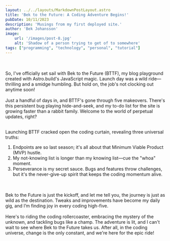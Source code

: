 ```yaml
---
layout: ../../layouts/MarkdownPostLayout.astro
title: 'Bek to the Future: A Coding Adventure Begins!'
pubDate: 10/11/2023
description: 'Musings from my first deployed site.'
author: 'Bek Johansson'
image:
    url: '/images/post-8.jpg'
    alt: 'Shadow of a person trying to get of to somewhere'
tags: ["programming", "technology", "personal", "tutorial"]
---
```

<br>
<br>
So, I've officially set sail with Bek to the Future (BTTF), my blog playground created with Astro.build's JavaScript magic. Launch day was a wild ride—thrilling and a smidge humbling. But hold on, the job's not clocking out anytime soon!
<br>
<br>
Just a handful of days in, and BTTF's gone through five makeovers. There's this persistent bug playing hide-and-seek, and my to-do list for the site is growing faster than a rabbit family. Welcome to the world of perpetual updates, right?
<br>
<br>

Launching BTTF cracked open the coding curtain, revealing three universal truths:
1. Endpoints are so last season; it's all about that Minimum Viable Product (MVP) hustle.
2. My not-knowing list is longer than my knowing list—cue the "whoa" moment.
3. Perseverance is my secret sauce. Bugs and features throw challenges, but it's the never-give-up spirit that keeps the coding momentum alive.
<br>
<br>
Bek to the Future is just the kickoff, and let me tell you, the journey is just as wild as the destination. Tweaks and improvements have become my daily gig, and I’m finding joy in every coding high-five.
<br>
<br>
Here's to riding the coding rollercoaster, embracing the mystery of the unknown, and tackling bugs like a champ. The adventure is lit, and I can't wait to see where Bek to the Future takes us. After all, in the coding universe, change is the only constant, and we're here for the epic ride! 
